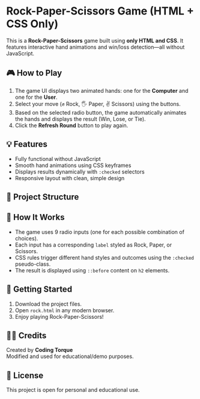 # Rock-Paper-Scissors Game (HTML + CSS Only)

This is a **Rock-Paper-Scissors** game built using **only HTML and CSS**. It features interactive hand animations and win/loss detection—all without JavaScript.

## 🎮 How to Play

1. The game UI displays two animated hands: one for the **Computer** and one for the **User**.
2. Select your move (✊ Rock, 🖐️ Paper, ✌ Scissors) using the buttons.
3. Based on the selected radio button, the game automatically animates the hands and displays the result (Win, Lose, or Tie).
4. Click the **Refresh Round** button to play again.

## 💡 Features

- Fully functional without JavaScript
- Smooth hand animations using CSS keyframes
- Displays results dynamically with `:checked` selectors
- Responsive layout with clean, simple design

## 📁 Project Structure


## 🧩 How It Works

- The game uses 9 radio inputs (one for each possible combination of choices).
- Each input has a corresponding `label` styled as Rock, Paper, or Scissors.
- CSS rules trigger different hand styles and outcomes using the `:checked` pseudo-class.
- The result is displayed using `::before` content on `h2` elements.

## 🚀 Getting Started

1. Download the project files.
2. Open `rock.html` in any modern browser.
3. Enjoy playing Rock-Paper-Scissors!

## 👨‍💻 Credits

Created by **Coding Torque**  
Modified and used for educational/demo purposes.

## 📜 License

This project is open for personal and educational use.
